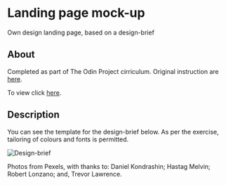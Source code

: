# Landing page mock-up

Own design landing page, based on a design-brief

## About

Completed as part of The Odin Project cirriculum. Original instruction are [here](https://www.theodinproject.com/lessons/foundations-landing-page).

To view click [here](https://rajheer.github.io/landing-page_design/).

## Description

You can see the template for the design-brief below. As per the exercise, tailoring of colours and fonts is permitted. 

![Design-brief](https://cdn.statically.io/gh/TheOdinProject/curriculum/81a5d553f4073e593d23a6ab00d50eef8620796d/foundations/html_css/project/imgs/01.png) 

Photos from Pexels, with thanks to: Daniel Kondrashin; Hastag Melvin; Robert Lonzano; and, Trevor Lawrence.


